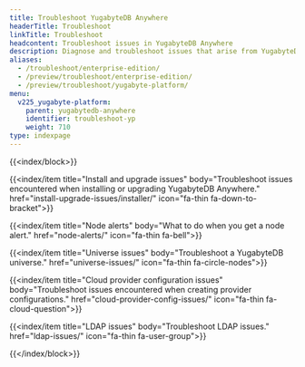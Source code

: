 ```yaml
---
title: Troubleshoot YugabyteDB Anywhere
headerTitle: Troubleshoot
linkTitle: Troubleshoot
headcontent: Troubleshoot issues in YugabyteDB Anywhere
description: Diagnose and troubleshoot issues that arise from YugabyteDB universes and YugabyteDB Anywhere
aliases:
  - /troubleshoot/enterprise-edition/
  - /preview/troubleshoot/enterprise-edition/
  - /preview/troubleshoot/yugabyte-platform/
menu:
  v225_yugabyte-platform:
    parent: yugabytedb-anywhere
    identifier: troubleshoot-yp
    weight: 710
type: indexpage
---
```


{{<index/block>}}

  {{<index/item
    title="Install and upgrade issues"
    body="Troubleshoot issues encountered when installing or upgrading YugabyteDB Anywhere."
    href="install-upgrade-issues/installer/"
    icon="fa-thin fa-down-to-bracket">}}

  {{<index/item
    title="Node alerts"
    body="What to do when you get a node alert."
    href="node-alerts/"
    icon="fa-thin fa-bell">}}

  {{<index/item
    title="Universe issues"
    body="Troubleshoot a YugabyteDB universe."
    href="universe-issues/"
    icon="fa-thin fa-circle-nodes">}}

  {{<index/item
    title="Cloud provider configuration issues"
    body="Troubleshoot issues encountered when creating provider configurations."
    href="cloud-provider-config-issues/"
    icon="fa-thin fa-cloud-question">}}

  {{<index/item
    title="LDAP issues"
    body="Troubleshoot LDAP issues."
    href="ldap-issues/"
    icon="fa-thin fa-user-group">}}

{{</index/block>}}
